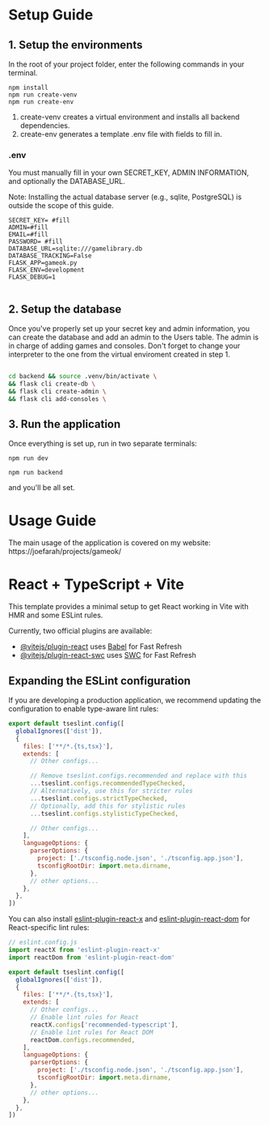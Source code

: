 # Setup Guide

## 1. Setup the environments

In the root of your project folder, enter the following commands in your terminal.

```
npm install 
npm run create-venv   
npm run create-env
```

1. create-venv creates a virtual environment and installs all backend dependencies.
2. create-env  generates a template .env file with fields to fill in.


### .env 
You must manually fill in your own SECRET_KEY, ADMIN INFORMATION, and optionally the DATABASE_URL.

Note: Installing the actual database server (e.g., sqlite, PostgreSQL) is outside the scope of this guide.


```
SECRET_KEY= #fill
ADMIN=#fill
EMAIL=#fill
PASSWORD= #fill
DATABASE_URL=sqlite:///gamelibrary.db
DATABASE_TRACKING=False
FLASK_APP=gameok.py
FLASK_ENV=development
FLASK_DEBUG=1


```


## 2. Setup the database

Once you've properly set up your secret key and admin information, you can create the database and add an admin to the Users table. The admin is in charge of adding games and consoles. Don't forget to change your interpreter to the one from the virtual enviroment created in step 1.
 
```bash

cd backend && source .venv/bin/activate \
&& flask cli create-db \
&& flask cli create-admin \
&& flask cli add-consoles \
```

## 3. Run the application

Once everything is set up, run in two separate terminals:
```
npm run dev
```
```
npm run backend
```

and you'll be all set.

# Usage Guide 


The main usage of the application is covered on my website: https://joefarah/projects/gameok/



# React + TypeScript + Vite

This template provides a minimal setup to get React working in Vite with HMR and some ESLint rules.

Currently, two official plugins are available:

- [@vitejs/plugin-react](https://github.com/vitejs/vite-plugin-react/blob/main/packages/plugin-react) uses [Babel](https://babeljs.io/) for Fast Refresh
- [@vitejs/plugin-react-swc](https://github.com/vitejs/vite-plugin-react/blob/main/packages/plugin-react-swc) uses [SWC](https://swc.rs/) for Fast Refresh

## Expanding the ESLint configuration

If you are developing a production application, we recommend updating the configuration to enable type-aware lint rules:

```js
export default tseslint.config([
  globalIgnores(['dist']),
  {
    files: ['**/*.{ts,tsx}'],
    extends: [
      // Other configs...

      // Remove tseslint.configs.recommended and replace with this
      ...tseslint.configs.recommendedTypeChecked,
      // Alternatively, use this for stricter rules
      ...tseslint.configs.strictTypeChecked,
      // Optionally, add this for stylistic rules
      ...tseslint.configs.stylisticTypeChecked,

      // Other configs...
    ],
    languageOptions: {
      parserOptions: {
        project: ['./tsconfig.node.json', './tsconfig.app.json'],
        tsconfigRootDir: import.meta.dirname,
      },
      // other options...
    },
  },
])
```

You can also install [eslint-plugin-react-x](https://github.com/Rel1cx/eslint-react/tree/main/packages/plugins/eslint-plugin-react-x) and [eslint-plugin-react-dom](https://github.com/Rel1cx/eslint-react/tree/main/packages/plugins/eslint-plugin-react-dom) for React-specific lint rules:

```js
// eslint.config.js
import reactX from 'eslint-plugin-react-x'
import reactDom from 'eslint-plugin-react-dom'

export default tseslint.config([
  globalIgnores(['dist']),
  {
    files: ['**/*.{ts,tsx}'],
    extends: [
      // Other configs...
      // Enable lint rules for React
      reactX.configs['recommended-typescript'],
      // Enable lint rules for React DOM
      reactDom.configs.recommended,
    ],
    languageOptions: {
      parserOptions: {
        project: ['./tsconfig.node.json', './tsconfig.app.json'],
        tsconfigRootDir: import.meta.dirname,
      },
      // other options...
    },
  },
])
```

